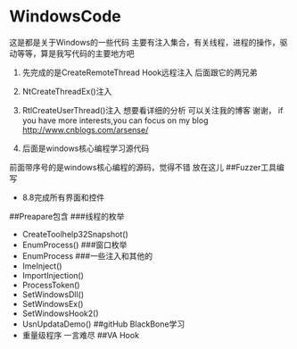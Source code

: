 # WindowsCode

这是都是关于Windows的一些代码 主要有注入集合，有关线程，进程的操作，驱动等等，算是我写代码的主要地方吧

1. 先完成的是CreateRemoteThread Hook远程注入 后面跟它的两兄弟

2. NtCreateThreadEx()注入

3. RtlCreateUserThread()注入
想要看详细的分析 可以关注我的博客 谢谢，
if  you have more interests,you can focus on my blog  
http://www.cnblogs.com/arsense/
4. 后面是windows核心编程学习源代码

前面带序号的是windows核心编程的源码，觉得不错 放在这儿
##Fuzzer工具编写

- 8.8完成所有界面和控件

##Preapare包含
###线程的枚举
- CreateToolhelp32Snapshot()
- EnumProcess()
###窗口枚举
- EnumProcess
###一些注入和其他的
- ImeInject()
- ImportInjection()
- ProcessToken()
- SetWindowsDll()
- SetWindowsEx()
- SetWindowsHook2()
- UsnUpdataDemo()
##gitHub BlackBone学习
- 重量级程序 一言难尽
##VA Hook